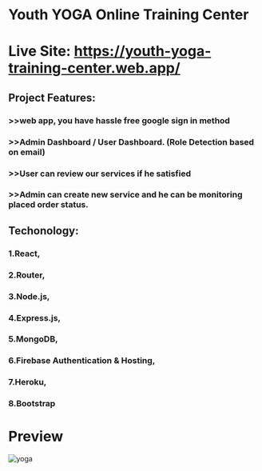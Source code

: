 # Youth YOGA Online Training Center  
# Live Site: https://youth-yoga-training-center.web.app/

## Project Features:
### >>web app, you have hassle free google sign in method
### >>Admin Dashboard / User Dashboard. (Role Detection based on email)
### >>User can review our services if he satisfied
### >>Admin can create new service and he can be monitoring placed order status.


## Techonology:  
### 1.React, 
### 2.Router, 
### 3.Node.js,
### 4.Express.js,
### 5.MongoDB,
### 6.Firebase Authentication & Hosting, 
### 7.Heroku, 
### 8.Bootstrap

# Preview
![yoga](https://user-images.githubusercontent.com/68380516/116890182-28b0c780-ac4f-11eb-9462-af143a3c2a79.jpg)
